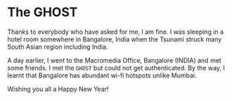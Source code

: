 # The GHOST

Thanks to everybody who have asked for me, I am fine. I was sleeping in a hotel room somewhere in Bangalore, India when the Tsunami struck many South Asian region including India.

A day earlier, I went to the Macromedia Office, Bangalore (INDIA) and met some friends. I met the `GHOST` but could not get authenticated. By the way, I learnt that Bangalore has abundant wi-fi hotspots unlike Mumbai.

Wishing you all a Happy New Year!